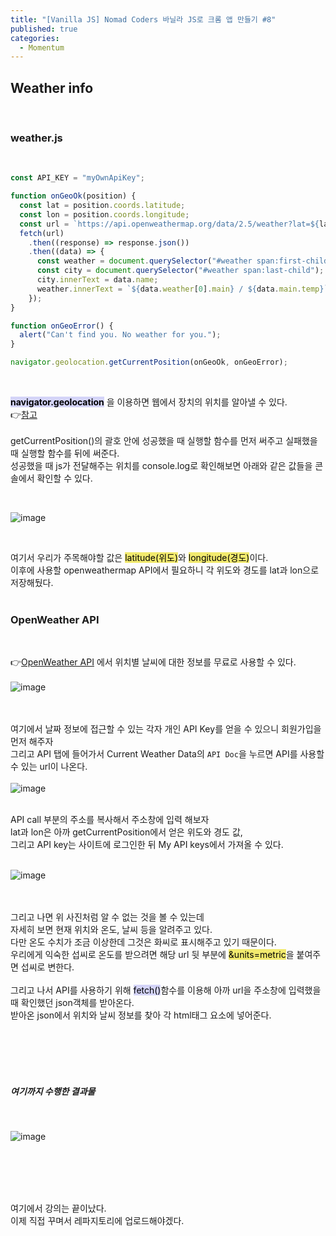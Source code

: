 ```yaml
---
title: "[Vanilla JS] Nomad Coders 바닐라 JS로 크롬 앱 만들기 #8"
published: true
categories:
  - Momentum
---
```


## Weather info

<br>

### weather.js<br>

<br>

```js
const API_KEY = "myOwnApiKey";

function onGeoOk(position) {
  const lat = position.coords.latitude;
  const lon = position.coords.longitude;
  const url = `https://api.openweathermap.org/data/2.5/weather?lat=${lat}&lon=${lon}&appid=${API_KEY}&units=metric`;
  fetch(url)
    .then((response) => response.json())
    .then((data) => {
      const weather = document.querySelector("#weather span:first-child");
      const city = document.querySelector("#weather span:last-child");
      city.innerText = data.name;
      weather.innerText = `${data.weather[0].main} / ${data.main.temp}`;
    });
}

function onGeoError() {
  alert("Can't find you. No weather for you.");
}

navigator.geolocation.getCurrentPosition(onGeoOk, onGeoError);
```

<br>

**<mark style="background-color: #d4d4f8">navigator.geolocation</mark>** 을 이용하면 웹에서 장치의 위치를 알아낼 수 있다.<br>👉[참고](https://developer.mozilla.org/ko/docs/Web/API/Geolocation_API/Using_the_Geolocation_API)<br><br>getCurrentPosition()의 괄호 안에 성공했을 때 실행할 함수를 먼저 써주고 실패했을 때 실행할 함수를 뒤에 써준다.<br>성공했을 때 js가 전달해주는 위치를 console.log로 확인해보면 아래와 같은 값들을 콘솔에서 확인할 수 있다.

<br>

![image](https://user-images.githubusercontent.com/102353910/162575609-2b38c4c3-adb8-4639-89f7-e4b68365c19e.png)

<br>

여기서 우리가 주목해야할 값은 <mark style="background-color: #f2ea6e">latitude(위도)</mark>와 <mark style="background-color: #f2ea6e">longitude(경도)</mark>이다.<br>이후에 사용할 openweathermap API에서 필요하니 각 위도와 경도를 lat과 lon으로 저장해뒀다.<br>
<br>

### OpenWeather API

<br>

👉[OpenWeather API](https://openweathermap.org/) 에서 위치별 날씨에 대한 정보를 무료로 사용할 수 있다.<br><br>![image](https://user-images.githubusercontent.com/102353910/162575791-a5e79efa-59d0-461c-98de-5e66c67d6b4b.png)

<br><br>여기에서 날짜 정보에 접근할 수 있는 각자 개인 API Key를 얻을 수 있으니 회원가입을 먼저 해주자<br>그리고 API 탭에 들어가서 Current Weather Data의 `API Doc`을 누르면 API를 사용할 수 있는 url이 나온다.<br><br>
![image](https://user-images.githubusercontent.com/102353910/162575918-bc8b7fce-ee49-4363-8753-ceb2c06c56c5.png)
<br><br>

API call 부분의 주소를 복사해서 주소창에 입력 해보자<br>
lat과 lon은 아까 getCurrentPosition에서 얻은 위도와 경도 값,<br>그리고 API key는 사이트에 로그인한 뒤 My API keys에서 가져올 수 있다.<br><br>

![image](https://user-images.githubusercontent.com/102353910/162576114-e6bbb911-fdfe-4177-bba0-b7b70eb39bef.png)

<br><br> 그리고 나면 위 사진처럼 알 수 없는 것을 볼 수 있는데 <br>자세히 보면 현재 위치와 온도, 날씨 등을 알려주고 있다. <br>다만 온도 수치가 조금 이상한데 그것은 화씨로 표시해주고 있기 때문이다. <br>우리에게 익숙한 섭씨로 온도를 받으려면 해당 url 뒷 부분에 <mark style="background-color: #f2ea6e"> &units=metric</mark>을 붙여주면 섭씨로 변한다.
<br><br>
그리고 나서 API를 사용하기 위해 <mark style="background-color: #d4d4f8">fetch()</mark>함수를 이용해 아까 url을 주소창에 입력했을 때 확인했던 json객체를 받아온다.<br>받아온 json에서 위치와 날씨 정보를 찾아 각 html태그 요소에 넣어준다.

<br><br><br><br>

##### 여기까지 수행한 결과물

<br>

![image](https://user-images.githubusercontent.com/102353910/162575097-9b96323b-5438-4897-a39d-a54704b5b51d.png)

<br><br><br><br>

여기에서 강의는 끝이났다.<br>이제 직접 꾸며서 레파지토리에 업로드해야겠다.
